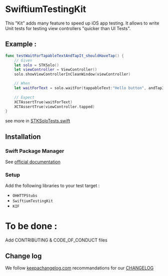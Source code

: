 # SwiftiumTestingKit

This "Kit" adds many feature to speed up iOS app testing. It allows to write Unit tests for testing view controllers "quicker than UI Tests".

## Example :

```swift
func testWaitForTapableTextAndTapIt_shouldHaveTap() {
    // Given
    let solo = STKSolo()
    let viewController = ViewController()
    solo.showViewControllerInCleanWindow(viewController)

    // When
    let waitForText = solo.waitFor(tappableText:"Hello button", andTapIt:true)
    
    // Expect
    XCTAssertTrue(waitForText)
    XCTAssertTrue(viewController.tapped)
}
```

see more in [STKSoloTests.swift](https://github.com/openium/SwiftiumTestingKit/blob/master/STKTestAppTests/STKSoloTests.swift)

## Installation 

### Swift Package Manager

See [official documentation](https://github.com/apple/swift-package-manager/tree/master/Documentation)

### Setup

Add the following libraries to your test target :
- `OHHTTPStubs`
- `SwiftiumTestingKit`
- `KIF`

# To be done :

Add CONTRIBUTING & CODE_OF_CONDUCT files

## Change log

We follow [keepachangelog.com](http://keepachangelog.com) recommandations for our [CHANGELOG]

[CHANGELOG]: CHANGELOG.md
